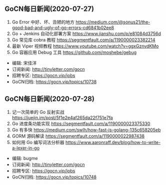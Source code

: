 ## GoCN每日新闻(2020-07-27)

1. Go Error 中好、坏、丑陋的地方 https://medium.com/@sonus21/the-good-bad-and-ugly-of-go-errors-cd6841b02ee8
2. Go + Jenkins 自动化部署方案 https://www.jianshu.com/p/e81084d3756d
3. Go 常见库 cobra 教程 https://segmentfault.com/a/1190000023382214
4. 最新 Viper 视频教程 https://www.youtube.com/watch?v=ggxGznvdKMo
5. Go 容器应用 Debug 工具 https://github.com/moshebe/gebug 

- 编辑: 宋佳洋
- 订阅新闻: http://tinyletter.com/gocn
- 招聘专区: https://gocn.vip/jobs
- GoCN归档: https://gocn.vip/topics/10738


## GoCN每日新闻(2020-07-28)

1. 记一次简单的 Go 反射实战 https://juejin.im/post/5f1e2e4af265da22f751e7fa
2. Go 进度条功能实现 https://segmentfault.com/a/1190000023375330
3. Go 有多快 https://medium.com/swlh/how-fast-is-golang-135c658205eb
4. GORM 源码解读 https://segmentfault.com/a/1190000022987438
5. 如何用 Go 编写词法分析器 https://www.aaronraff.dev/blog/how-to-write-a-lexer-in-go

- 编辑: bugme
- 订阅新闻: http://tinyletter.com/gocn
- 招聘专区: https://gocn.vip/jobs
- GoCN归档: https://gocn.vip/topics/10748

